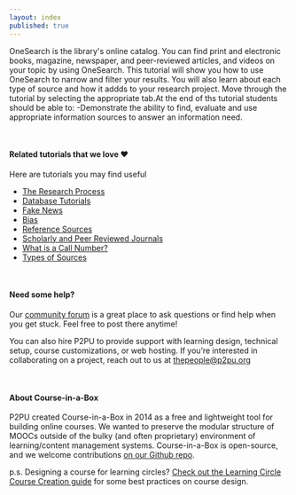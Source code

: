 ```yaml
---
layout: index
published: true
---
```


OneSearch is the library's online catalog. You can find print and electronic books, magazine, newspaper, and peer-reviewed articles, and videos on your topic by using OneSearch. This tutorial will show you how to use OneSearch to narrow and filter your results. You will also learn about each type of source and how it addds to your research project. Move through the tutorial by selecting the appropriate tab.At the end of ths tutorial students should be able to:
-Demonstrate the ability to find, evaluate and use appropriate information sources to answer an information need.


<br> 

#### Related tutorials that we love ❤️
Here are tutorials you may find useful

* [The Research Process](https://lib.taftcollege.edu/LibraryResearchTheProcess)
* [Database Tutorials](https://lib.taftcollege.edu/c.php?g=1251907) 
* [Fake News](https://lib.taftcollege.edu/FakeNews) 
* [Bias](https://lib.taftcollege.edu/c.php?g=861448) 
* [Reference Sources](https://lib.taftcollege.edu/c.php?g=772423) 
* [Scholarly and Peer Reviewed Journals](https://lib.taftcollege.edu/ScholarlyandPeerReviewedJournals) 
* [What is a Call Number?](https://lib.taftcollege.edu/c.php?g=773309) 
* [Types of Sources](https://lib.taftcollege.edu/typesofsources) 

<br> 

#### Need some help?
Our [community forum](https://community.p2pu.org/c/tech/course-in-a-box/78) is a great place to ask questions or find help when you get stuck. Feel free to post there anytime!

You can also hire P2PU to provide support with learning design, technical setup, course customizations, or web hosting. If you’re interested in collaborating on a project, reach out to us at thepeople@p2pu.org

<br> 

#### About Course-in-a-Box

P2PU created Course-in-a-Box in 2014 as a free and lightweight tool for building online courses. We wanted to preserve the modular structure of MOOCs outside of the bulky (and often proprietary) environment of learning/content management systems. Course-in-a-Box is open-source, and we welcome contributions [on our Github repo](https://github.com/p2pu/course-in-a-box).

p.s. Designing a course for learning circles? [Check out the Learning Circle Course Creation guide](https://docs.p2pu.org/courses/creating-courses) for some best practices on course design.
